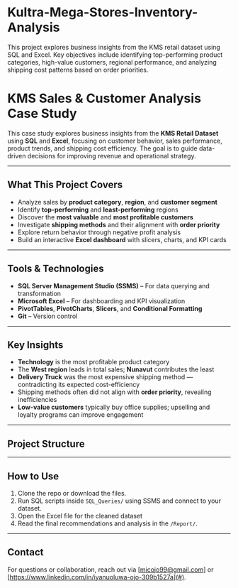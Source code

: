 # Kultra-Mega-Stores-Inventory-Analysis
This project explores business insights from the KMS retail dataset using SQL and Excel. Key objectives include identifying top-performing product categories, high-value customers, regional performance, and analyzing shipping cost patterns based on order priorities.
# KMS Sales & Customer Analysis Case Study

This case study explores business insights from the **KMS Retail Dataset** using **SQL** and **Excel**, focusing on customer behavior, sales performance, product trends, and shipping cost efficiency. The goal is to guide data-driven decisions for improving revenue and operational strategy.

---

## What This Project Covers

- Analyze sales by **product category**, **region**, and **customer segment**
- Identify **top-performing** and **least-performing** regions
- Discover the **most valuable** and **most profitable customers**
- Investigate **shipping methods** and their alignment with **order priority**
- Explore return behavior through negative profit analysis
- Build an interactive **Excel dashboard** with slicers, charts, and KPI cards

---

##  Tools & Technologies

- **SQL Server Management Studio (SSMS)** – For data querying and transformation
- **Microsoft Excel** – For dashboarding and KPI visualization
- **PivotTables**, **PivotCharts**, **Slicers**, and **Conditional Formatting**
- **Git** – Version control

---

##  Key Insights

- **Technology** is the most profitable product category  
-  The **West region** leads in total sales; **Nunavut** contributes the least  
-  **Delivery Truck** was the most expensive shipping method — contradicting its expected cost-efficiency  
-  Shipping methods often did not align with **order priority**, revealing inefficiencies  
-  **Low-value customers** typically buy office supplies; upselling and loyalty programs can improve engagement  

---

##  Project Structure


---

##  How to Use

1. Clone the repo or download the files.
2. Run SQL scripts inside `SQL_Queries/` using SSMS and connect to your dataset.
3. Open the Excel file for the cleaned dataset
4. Read the final recommendations and analysis in the `/Report/`.

---

##  Contact

For questions or collaboration, reach out via [micojo99@gmail.com] or [https://www.linkedin.com/in/iyanuoluwa-ojo-309b1527a](#).

